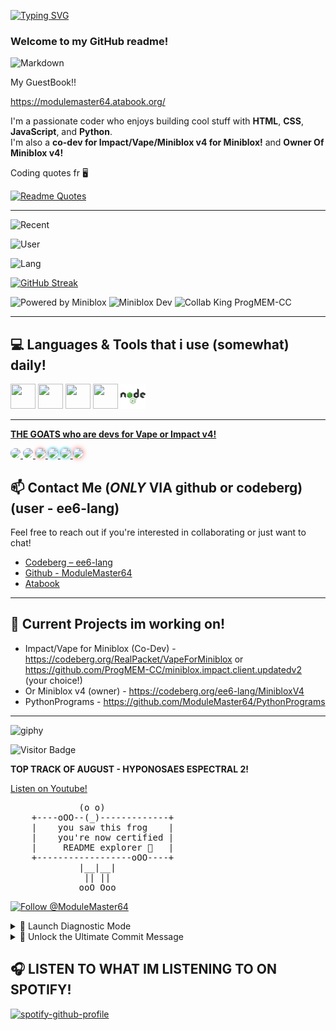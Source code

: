 [![Typing SVG](https://readme-typing-svg.demolab.com?font=Fira+Code&size=18&duration=1750&pause=1000&color=6EB891&background=FF141400&width=435&lines=Hey+there+M0dule2Master64+here;Welcome+to+my+github+readme!;I+luv+to+code;HMTL%2C+Python+and+JS+wizard.;always+wishing+everyone+a+great+day+%3AD;Learn+Python+code+its+easy🤡)](https://git.io/typing-svg)

### Welcome to my GitHub readme! 

![Markdown](https://img.shields.io/badge/Markdown-000000?logo=markdown&logoColor=white)

My GuestBook!!

https://modulemaster64.atabook.org/



I'm a passionate coder who enjoys building cool stuff with **HTML**, **CSS**, **JavaScript**, and **Python**.  
I'm also a **co-dev for Impact/Vape/Miniblox v4 for Miniblox!** and **Owner Of Miniblox v4!**

Coding quotes fr 🖥️

[![Readme Quotes](https://quotes-github-readme.vercel.app/api?type=horizontal&theme=dark)](https://github.com/piyushsuthar/github-readme-quotes)

---

![Recent](https://gitmystat.vercel.app/recent?username=ModuleMaster64)

![User](https://gitmystat.vercel.app/user?username=ModuleMaster64)

![Lang](https://gitmystat.vercel.app/top?theme=discord&username=ModuleMaster64&layout=bar)

[![GitHub Streak](https://github-readme-streak-stats-eight.vercel.app?user=ModuleMaster64&theme=tokyonight&hide_border=true&border_radius=10)](https://git.io/streak-stats)

![Powered by Miniblox](https://img.shields.io/badge/Powered%20by-Miniblox!-blue?style=for-the-badge&logo=javascript&logoColor=white)
![Miniblox Dev](https://img.shields.io/badge/MinibloxScripter-Developer!-orange?style=for-the-badge&logo=code&logoColor=white)
![Collab King ProgMEM-CC](https://img.shields.io/badge/Collab%20King-ProgMEM--CC-red?style=for-the-badge&logo=javascript)



---

## 💻 Languages & Tools that i use (somewhat) daily!

<img src="https://cdn.jsdelivr.net/gh/devicons/devicon/icons/html5/html5-original.svg" width="40" height="40"/> 
<img src="https://cdn.jsdelivr.net/gh/devicons/devicon/icons/css3/css3-original.svg" width="40" height="40"/>
<img src="https://cdn.jsdelivr.net/gh/devicons/devicon/icons/javascript/javascript-original.svg" width="40" height="40"/>
<img src="https://cdn.jsdelivr.net/gh/devicons/devicon/icons/python/python-original.svg" width="40" height="40"/>
<img src="https://raw.githubusercontent.com/devicons/devicon/master/icons/nodejs/nodejs-original-wordmark.svg" alt="nodejs" width="40" height="40"/> </a> <a href="https://www.python.org" target="_blank" rel="noreferrer"/> 


---

**THE GOATS who are devs for Vape or Impact v4!**

<a href="https://github.com/ProgMEM-CC">
  <img src="https://github.com/ProgMEM-CC.png" width="50" style="border-radius:50%" />
</a>
<a href="https://codeberg.org/RealPacket">
  <img src="https://codeberg.org/RealPacket.png" width="50" style="border-radius:50%" />
</a>
<a href="https://github.com/7GrandDadPGN" title="7GrandDad – VapeV4 & MinibloxTranslationLayer">
  <img src="https://github.com/7GrandDadPGN.png" width="50" style="border-radius:50%; box-shadow: 0 0 5px #f77473;" />
</a>
<a href="https://github.com/he557" title="he557 – Dev & Collaborator">
  <img src="https://github.com/he557.png" width="50" style="border-radius:50%; box-shadow: 0 0 5px #00bcd4;" />
</a>
<a href="https://github.com/BlueDragon7327" title="BlueDragon7327 – NEW DEV for impact v4">
  <img src="https://github.com/BlueDragon7327.png" width="50" style="border-radius:50%; box-shadow: 0 0 5px #00bcd4;" />
</a>
<a href="https://github.com/ModuleMaster64" title="ModuleMaster64 – Owner of Miniblox v4 & Python wizard">
  <img src="https://github.com/ModuleMaster64.png" width="60" style="border-radius:50%; box-shadow: 0 0 8px #f77473;" />
</a>





## 📫 Contact Me (***ONLY*** VIA github or codeberg) (user - ee6-lang)

Feel free to reach out if you're interested in collaborating or just want to chat!
- [Codeberg – ee6-lang](https://codeberg.org/ee6-lang)
- [Github - ModuleMaster64](https://github.com/ModuleMaster64)
- [Atabook](https://modulemaster64.atabook.org/)

---

## 🧪 Current Projects im working on!

- Impact/Vape for Miniblox (Co-Dev) - https://codeberg.org/RealPacket/VapeForMiniblox or https://github.com/ProgMEM-CC/miniblox.impact.client.updatedv2 (your choice!)
- Or Miniblox v4 (owner) - https://codeberg.org/ee6-lang/MinibloxV4
- PythonPrograms - https://github.com/ModuleMaster64/PythonPrograms

---

![giphy](https://github.com/user-attachments/assets/2e6b2051-0452-46cb-847c-9dd38a437f65)

![Visitor Badge](https://visitor-badge.laobi.icu/badge?page_id=ModuleMaster64)


**TOP TRACK OF AUGUST - HYPONOSAES ESPECTRAL 2!** 

[Listen on Youtube!](https://www.youtube.com/watch?v=AKGLvbjwosk)



<!-- ASCII art for elite scrollers -->
<pre>
             (o o)
    +----oOO--(_)-------------+
    |    you saw this frog    |
    |    you're now certified |
    |     README explorer 🏅   |
    +------------------oOO----+
             |__|__|
              || ||
             ooO Ooo
</pre>

[![Follow @ModuleMaster64](https://img.shields.io/github/followers/ModuleMaster64?label=Follow&style=social)](https://github.com/ModuleMaster64)

<details>
<summary>🧨 Launch Diagnostic Mode</summary>

$ initializing miniblox-ops --mode debug  
✓ Boot sequence triggered  
✓ ModuleMaster64 identity verified  
✓ Guardian Of the Galaxy: Active  
✓ Snack protocols: 🍫 detected  
—

Running diagnostic...

[WARN] Recursive recursion detected  
[INFO] Miniblox script velocity: 9000 rpm  
[ERROR] Meme threshold exceeded. System giggling uncontrollably.  
[SYS] Unused codebase fragments found in dimension 4D.

Injecting humor drivers...  
Overclocking README enthusiasm...  
Deploying surprise ASCII...

  .--.      .--.      .--.      .--.    
 ( o_O)    ( -_-)    ( ʘ‿ʘ )   (='.'=)   
 /|  |      /|  |      /|  |     /|  |\   

>>> All systems nominal. Vibes: immaculate ✅

</details>

<details>
<summary>🧠 Unlock the Ultimate Commit Message</summary>

Solve this riddle to receive access to `golden_branch_of_truth`:

> I’m used in haste but break in shame,  
> A dev regrets me, yet I remain.  
> What am I?

(Hint: It's the reason behind every frantic rollback)

Answer: `git push --force` 😈  
Well done, you may now join the README Illuminati.

</details>

## 🎧 LISTEN TO WHAT IM LISTENING TO ON SPOTIFY!

[![spotify-github-profile](https://spotify-github-profile.kittinanx.com/api/view?uid=31ts5yr6rawtr4vebnzoiwmazkka&cover_image=true&theme=default&show_offline=false&background_color=000000&interchange=true&bar_color=ffffff&bar_color_cover=false)](https://spotify-github-profile.kittinanx.com/api/view?uid=31ts5yr6rawtr4vebnzoiwmazkka&redirect=true)




